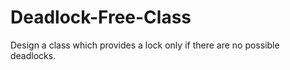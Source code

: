 # Deadlock-Free-Class
Design a class which provides a lock only if there are no possible deadlocks.
